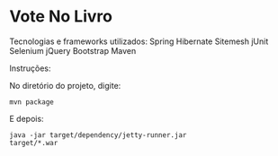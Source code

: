 Vote No Livro
=============

Tecnologias e frameworks utilizados:
Spring
Hibernate
Sitemesh
jUnit
Selenium
jQuery
Bootstrap
Maven

Instruções:

No diretório do projeto, digite:

<code>mvn package</code>

E depois:

<code>java -jar target/dependency/jetty-runner.jar target/*.war</code>
